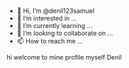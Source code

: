 - 👋 Hi, I’m @denil123samuel
- 👀 I’m interested in ...
- 🌱 I’m currently learning ...
- 💞️ I’m looking to collaborate on ...
- 📫 How to reach me ...

<!---
denil123samuel/denil123samuel is a ✨ special ✨ repository because its `README.md` (this file) appears on your GitHub profile.
You can click the Preview link to take a look at your changes.
--->
hi 
welcome to mine profile
myself Denil
